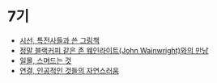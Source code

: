 # 7기
- [시선, 특전사들과 쓴 그림책](https://makerjun.com/travel/picture-book)
- [정말 블랙커피 같은 존 웨인라이트(John Wainwright)와의 만남](https://makerjun.com/people/john-wainwright)
- [일몰, 스며드는 것](https://makerjun.com/travel/tea-sunset/)
- [연결, 인공적인 것들의 자연스러움](https://makerjun.com/travel/connect/)

